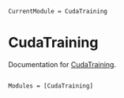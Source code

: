 ```@meta
CurrentModule = CudaTraining
```

# CudaTraining

Documentation for [CudaTraining](https://github.com/exAClior/CudaTraining.jl).

```@index
```

```@autodocs
Modules = [CudaTraining]
```
